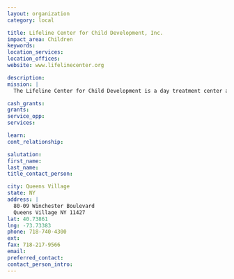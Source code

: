 ```yaml
---
layout: organization
category: local

title: Lifeline Center for Child Development, Inc.
impact_area: Children
keywords: 
location_services: 
location_offices: 
website: www.lifelinecenter.org

description: 
mission: |
  The Lifeline Center for Child Development is a day treatment center and special school serving seriously disturbed children and their families from the greater metropolitan area since 1959. 

cash_grants: 
grants: 
service_opp: 
services: 

learn: 
cont_relationship: 

salutation: 
first_name: 
last_name: 
title_contact_person: 

city: Queens Village
state: NY
address: |
  80-09 Winchester Boulevard  
  Queens Village NY 11427
lat: 40.73861
lng: -73.73383
phone: 718-740-4300
ext: 
fax: 718-217-9566
email: 
preferred_contact: 
contact_person_intro: 
---
```

